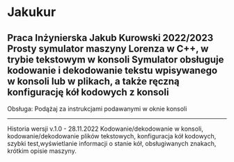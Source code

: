 # Jakukur
Praca Inżynierska Jakub Kurowski 2022/2023
Prosty symulator maszyny Lorenza w C++, w trybie tekstowym w konsoli
Symulator obsługuje kodowanie i dekodowanie tekstu wpisywanego w konsoli lub w plikach, a także ręczną konfigurację kół kodowych z konsoli
------------------------------------

Obsługa:
  Podążaj za instrukcjami podawanymi w oknie konsoli

------------------------------------
Historia wersji
v.1.0 - 28.11.2022
  Kodowanie/dekodowanie w konsoli, kodowanie/dekodowanie plików tekstowych, konfiguracja kół kodowych, szybki test,wyświetlanie informacji o stanie kół,
  obsługiwanych znakach, krótkim opisie maszyny.
